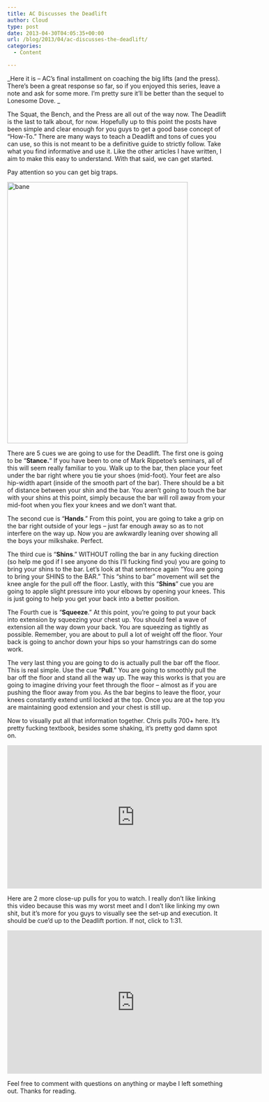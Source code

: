 ```yaml
---
title: AC Discusses the Deadlift
author: Cloud
type: post
date: 2013-04-30T04:05:35+00:00
url: /blog/2013/04/ac-discusses-the-deadlift/
categories:
  - Content

---
```

_Here it is &#8211; AC&#8217;s final installment on coaching the big lifts (and the press). There&#8217;s been a great response so far, so if you enjoyed this series, leave a note and ask for some more. I&#8217;m pretty sure it&#8217;ll be better than the sequel to Lonesome Dove. _

The Squat, the Bench, and the Press are all out of the way now. The Deadlift is the last to talk about, for now. Hopefully up to this point the posts have been simple and clear enough for you guys to get a good base concept of “How-To.&#8221; There are many ways to teach a Deadlift and tons of cues you can use, so this is not meant to be a definitive guide to strictly follow. Take what you find informative and use it. Like the other articles I have written, I aim to make this easy to understand. With that said, we can get started.

Pay attention so you can get big traps.

[<img data-attachment-id="9163" data-permalink="/blog/2013/04/ac-discusses-the-deadlift/bane-2/" data-orig-file="/2013/04/bane1.jpg" data-orig-size="500,724" data-comments-opened="1" data-image-meta="{&quot;aperture&quot;:&quot;0&quot;,&quot;credit&quot;:&quot;&quot;,&quot;camera&quot;:&quot;&quot;,&quot;caption&quot;:&quot;&quot;,&quot;created_timestamp&quot;:&quot;0&quot;,&quot;copyright&quot;:&quot;&quot;,&quot;focal_length&quot;:&quot;0&quot;,&quot;iso&quot;:&quot;0&quot;,&quot;shutter_speed&quot;:&quot;0&quot;,&quot;title&quot;:&quot;&quot;}" data-image-title="bane" data-image-description="" data-medium-file="/2013/04/bane1-138x200.jpg" data-large-file="/2013/04/bane1-414x600.jpg" class="aligncenter size-large wp-image-9163" alt="bane" src="/2013/04/bane1-414x600.jpg" width="414" height="600" srcset="/2013/04/bane1-414x600.jpg 414w, /2013/04/bane1-103x150.jpg 103w, /2013/04/bane1-138x200.jpg 138w, /2013/04/bane1-207x300.jpg 207w, /2013/04/bane1.jpg 500w" sizes="(max-width: 414px) 100vw, 414px" />][1]

There are 5 cues we are going to use for the Deadlift. The first one is going to be “**Stance.**“ If you have been to one of Mark Rippetoe’s seminars, all of this will seem really familiar to you. Walk up to the bar, then place your feet under the bar right where you tie your shoes (mid-foot). Your feet are also hip-width apart (inside of the smooth part of the bar). There should be a bit of distance between your shin and the bar. You aren&#8217;t going to touch the bar with your shins at this point, simply because the bar will roll away from your mid-foot when you flex your knees and we don’t want that.

The second cue is “**Hands**.&#8221; From this point, you are going to take a grip on the bar right outside of your legs &#8211; just far enough away so as to not interfere on the way up. Now you are awkwardly leaning over showing all the boys your milkshake. Perfect.

The third cue is “**Shins**.&#8221; WITHOUT rolling the bar in any fucking direction (so help me god if I see anyone do this I’ll fucking find you) you are going to bring your shins to the bar. Let’s look at that sentence again “You are going to bring your SHINS to the BAR.” This “shins to bar” movement will set the knee angle for the pull off the floor. Lastly, with this “**Shins**” cue you are going to apple slight pressure into your elbows by opening your knees. This is just going to help you get your back into a better position.

The Fourth cue is “**Squeeze**.&#8221; At this point, you&#8217;re going to put your back into extension by squeezing your chest up. You should feel a wave of extension all the way down your back. You are squeezing as tightly as possible. Remember, you are about to pull a lot of weight off the floor. Your back is going to anchor down your hips so your hamstrings can do some work.

The very last thing you are going to do is actually pull the bar off the floor. This is real simple. Use the cue “**Pull**.&#8221; You are going to smoothly pull the bar off the floor and stand all the way up. The way this works is that you are going to imagine driving your feet through the floor &#8211; almost as if you are pushing the floor away from you. As the bar begins to leave the floor, your knees constantly extend until locked at the top. Once you are at the top you are maintaining good extension and your chest is still up.

Now to visually put all that information together. Chris pulls 700+ here. It’s pretty fucking textbook, besides some shaking, it’s pretty god damn spot on.

<span class="embed-youtube" style="text-align:center; display: block;"><iframe class='youtube-player' type='text/html' width='584' height='329' src='https://www.youtube.com/embed/jXlgEPzEU8g?version=3&#038;rel=1&#038;fs=1&#038;autohide=2&#038;showsearch=0&#038;showinfo=1&#038;iv_load_policy=1&#038;wmode=transparent' allowfullscreen='true' style='border:0;'></iframe></span>

Here are 2 more close-up pulls for you to watch. I really don’t like linking this video because this was my worst meet and I don’t like linking my own shit, but it’s more for you guys to visually see the set-up and execution. It should be cue’d up to the Deadlift portion. If not, click to 1:31.

<span class="embed-youtube" style="text-align:center; display: block;"><iframe class='youtube-player' type='text/html' width='584' height='329' src='https://www.youtube.com/embed/Rypy9Fbn80o?version=3&#038;rel=1&#038;fs=1&#038;autohide=2&#038;showsearch=0&#038;showinfo=1&#038;iv_load_policy=1&#038;start=91&#038;wmode=transparent' allowfullscreen='true' style='border:0;'></iframe></span>
  
Feel free to comment with questions on anything or maybe I left something out. Thanks for reading.

&nbsp;

 [1]: /2013/04/bane1.jpg